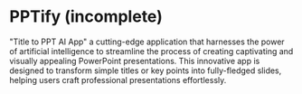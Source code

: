 # PPTify (incomplete)
"Title to PPT AI App" a cutting-edge application that harnesses the power of artificial intelligence to streamline the process of creating captivating and visually appealing PowerPoint presentations. This innovative app is designed to transform simple titles or key points into fully-fledged slides, helping users craft professional presentations effortlessly.

